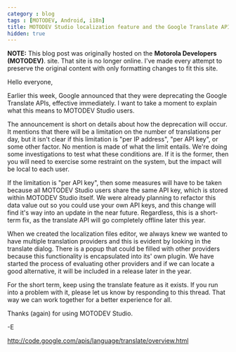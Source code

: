 ```yaml
---
category : blog
tags : [MOTODEV, Android, i18n]
title: MOTODEV Studio localization feature and the Google Translate API
hidden: true
---
```

**NOTE:** This blog post was originally hosted on the **Motorola Developers (MOTODEV)**. site. That site is no longer online. I've made every attempt to preserve the original content with only formatting changes to fit this site.

Hello everyone,

Earlier this week, Google announced that they were deprecating the
Google Translate APIs, effective immediately. I want to take a moment to
explain what this means to MOTODEV Studio users.

The announcement is short on details about how the deprecation will
occur. It mentions that there will be a limitation on the number of
translations per day, but it isn't clear if this limitation is "per IP
address", "per API key", or some other factor. No mention is made of
what the limit entails. We're doing some investigations to test what
these conditions are. If it is the former, then you will need to
exercise some restraint on the system, but the impact will be local to
each user.

If the limitation is "per API key", then some measures will have to be
taken because all MOTODEV Studio users share the same API key, which is
stored within MOTODEV Studio itself. We were already planning to
refactor this data value out so you could use your own API keys, and
this change will find it's way into an update in the near future.
Regardless, this is a short-term fix, as the translate API will go
completely offline later this year.

When we created the localization files editor, we always knew we wanted
to have multiple translation providers and this is evident by looking in
the translate dialog. There is a popup that could be filled with other
providers because this functionality is encapsulated into its' own
plugin. We have started the process of evaluating other providers and if
we can locate a good alternative, it will be included in a release later
in the year.

For the short term, keep using the translate feature as it exists. If
you run into a problem with it, please let us know by responding to this
thread. That way we can work together for a better experience for all.

Thanks (again) for using MOTODEV Studio.

-E

http://code.google.com/apis/language/translate/overview.html
